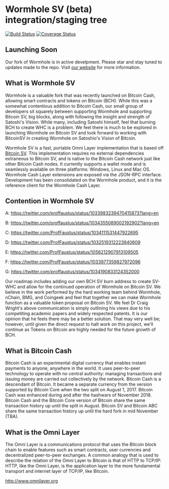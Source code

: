 Wormhole SV (beta) integration/staging tree
========================================

[![Build Status](https://travis-ci.org/copernet/wormhole.svg?branch=master)](https://travis-ci.org/copernet/wormhole) [![Coverage Status](https://coveralls.io/repos/github/copernet/wormhole/badge.svg?branch=master)](https://coveralls.io/github/copernet/wormhole?branch=master)


Launching Soon
-----------------
Our fork of Wormhole is in active develpment. Please star and stay tuned to updates made to the repo. Visit [our website](http://wormhole.cash)
 for more information.
 

What is Wormhole SV
-----------------

Wormhole is a valuable fork that was recently launched on Bitcoin Cash, allowing smart contracts and tokens on Bitcoin (BCH). While this was a somewhat contentious addition to Bitcoin Cash, our small group of developers sit squarely between supporting Wormhole and supporting Bitcoin SV, big blocks, along with following the insight and strength of Satoshi's Vision. While many, including Satoshi himself, feel that burning BCH to create WHC is a problem. We feel there is much to be explored in launching Wormhole on Bitcoin SV and look forward to working with BitcoinSV in creating Wormhole on Satoshio's Vision of Bitcoin. 

Wormhole SV is a fast, portable Omni Layer implementation that is based off [Bitcoin SV](https://github.com/bitcoin-sv/bitcoin-sv/). This implementation requires no external dependencies extraneous to Bitcoin SV, and is native to the Bitcoin Cash network just like other Bitcoin Cash nodes. It currently supports a wallet mode and is seamlessly available on three platforms: Windows, Linux and Mac OS. Wormhole Cash Layer extensions are exposed via the JSON-RPC interface. Development has been consolidated on the Wormhole product, and it is the reference client for the Wormhole Cash Layer.

Contention in Wormhole SV
-----------------

A: https://twitter.com/proffaustus/status/1033983239470415873?lang=en

B: https://twitter.com/proffaustus/status/1034355089002192902?lang=en

C: https://twitter.com/ProfFaustus/status/1034111531447922695

D: https://twitter.com/ProfFaustus/status/1032519312223940609

E: https://twitter.com/ProfFaustus/status/1056212907913109505

F: https://twitter.com/ProfFaustus/status/1033977359827972096

G: https://twitter.com/proffaustus/status/1034190833124352000

Our roadmap includes adding our own BCH SV burn address to create SV-WHC and allow for the continued operation of Wormhole on Bitcoin SV. We believe in the work performed by the hard working team behind Wormhole, nChain, BMG, and Coingeek and feel that together we can make Wormhole function as a valuable token proposal on Bitcoin SV. We feel Dr Craig Wright's above communication is simply outlining his views due to his competiting academic papers and widely respected patents. It is our opinion that he feels there may be a better solution. That may very well be; however, until given the direct request to halt work on this project, we'll continue as Tokens on Bitcoin are highly needed for the future growth of BCH.


What is Bitcoin Cash
--------------------
Bitcoin Cash is an experimental digital currency that enables instant payments to anyone, anywhere in the world. It uses peer-to-peer technology to operate with no central authority: managing transactions and issuing money are carried out collectively by the network. Bitcoin Cash is a descendant of Bitcoin. It became a separate currency from the version supported by Bitcoin Core when the two split on August 1, 2017. Bitcoin Cash was enhanced during and after the hashwars of November 2018. Bitcoin Cash and the Bitcoin Core version of Bitcoin share the same transaction history up until the split in August. Bitcoin SV and Bitcoin ABC share the same transaction history up until the hard fork in mid November (TBA).

What is the Omni Layer
----------------------
The Omni Layer is a communications protocol that uses the Bitcoin block chain to enable features such as smart contracts, user currencies and decentralized peer-to-peer exchanges. A common analogy that is used to describe the relation of the Omni Layer to Bitcoin is that of HTTP to TCP/IP: HTTP, like the Omni Layer, is the application layer to the more fundamental transport and internet layer of TCP/IP, like Bitcoin.

http://www.omnilayer.org
